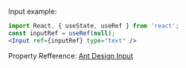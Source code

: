 Input example:

```jsx
import React, { useState, useRef } from 'react';
const inputRef = useRef(null);
<Input ref={inputRef} type="text" />
```

Property Refference: [Ant Design Input](https://ant.design/components/input/#Input)
